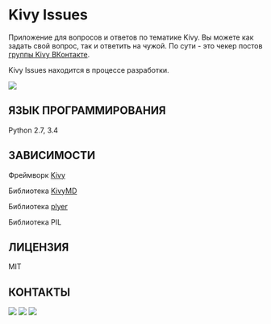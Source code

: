 Kivy Issues
===========

Приложение для вопросов и ответов по тематике Kivy. Вы можете как задать 
свой вопрос, так и ответить на чужой. По сути - это чекер постов [группы Kivy 
ВКонтакте](https://m.vk.com/kivy_ru).

Kivy Issues находится в процессе разработки.

<img src="https://raw.githubusercontent.com/HeaTTheatR/KivyIssues/master/data/images/screenshoot/previous.png" 
align="center"/>

ЯЗЫК ПРОГРАММИРОВАНИЯ
---------------------
Python 2.7, 3.4

ЗАВИСИМОСТИ
-----------
Фреймворк [Kivy](http://kivy.org)

Библиотека [KivyMD](https://gitlab.com/kivymd/KivyMD)

Библиотека [plyer](https://github.com/kivy/plyer)

Библиотека PIL

ЛИЦЕНЗИЯ
--------
MIT

КОНТАКТЫ
--------

<a href="https://vk.com/kivy_ru"><img src="https://raw.githubusercontent.com/HeaTTheatR/KivyIssues/master/data/images/kivy_ru.png"></a> <a href="https://habrahabr.ru/users/heattheatr/topics/"><img src="https://raw.githubusercontent.com/HeaTTheatR/KivyIssues/master/data/images/kivy_on_habr.png"></a> <a href="gorodage@gmail.com"><img src="https://raw.githubusercontent.com/HeaTTheatR/KivyIssues/master/data/images/gmail_new.png"></a>
